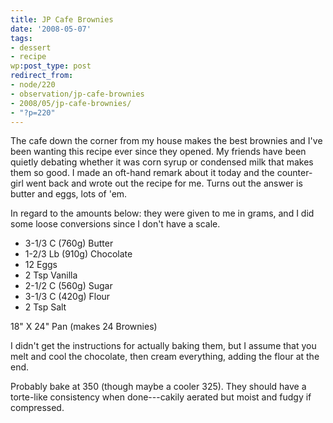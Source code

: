 ```yaml
---
title: JP Cafe Brownies
date: '2008-05-07'
tags:
- dessert
- recipe
wp:post_type: post
redirect_from:
- node/220
- observation/jp-cafe-brownies
- 2008/05/jp-cafe-brownies/
- "?p=220"
---
```


The cafe down the corner from my house makes the best brownies and I've been wanting this recipe ever since they opened. My friends have been quietly debating whether it was corn syrup or condensed milk that makes them so good. I made an oft-hand remark about it today and the counter-girl went back and wrote out the recipe for me. Turns out the answer is butter and eggs, lots of 'em.

In regard to the amounts below: they were given to me in grams, and I did some loose conversions since I don't have a scale.

- 3-1/3 C (760g) Butter
- 1-2/3 Lb (910g) Chocolate
- 12 Eggs
- 2 Tsp Vanilla
- 2-1/2 C (560g) Sugar
- 3-1/3 C (420g) Flour
- 2 Tsp Salt

18" X 24" Pan (makes 24 Brownies)

I didn't get the instructions for actually baking them, but I assume that you melt and cool the chocolate, then cream everything, adding the flour at the end.

Probably bake at 350 (though maybe a cooler 325). They should have a torte-like consistency when done---cakily aerated but moist and fudgy if compressed.
